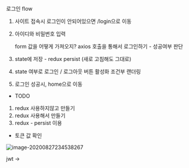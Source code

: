 로그인 flow

1. 사이트 접속시 로그인이 안되어있으면 /login으로 이동

2. 아이디와 비밀번호 입력 

   form 값을 어떻게 가져오지?
   axios 호출을 통해서 로그인하기 - 성공여부 판단

3. state에 저장 - redux persist (새로 고침해도 그대로)
   
4. state 여부로 로그인 / 로그아웃 버튼 활성화
   조건부 랜더링

5. 로그인 성공시, home으로 이동



- TODO

1. redux 사용하지않고 만들기
2. redux 사용해서 만들기
3. redux - persist 이용





- 토큰 값 확인

![image-20200827234538267](C:\Users\juyeunkim\AppData\Roaming\Typora\typora-user-images\image-20200827234538267.png)

jwt -> 

